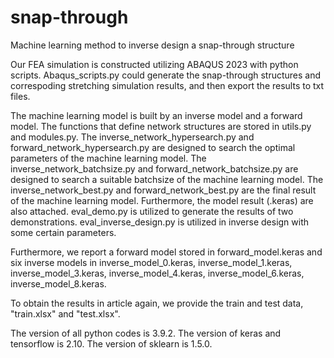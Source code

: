 # snap-through
Machine learning method to inverse design a snap-through structure

Our FEA simulation is constructed utilizing ABAQUS 2023 with python scripts. Abaqus_scripts.py could generate the snap-through structures and correspoding stretching simulation results, and then export the results to txt files. 

The machine learning model is built by an inverse model and a forward model. The functions that define network structures are stored in utils.py and modules.py. The inverse_network_hypersearch.py and forward_network_hypersearch.py are designed to search the optimal parameters of the machine learning model. The inverse_network_batchsize.py and forward_network_batchsize.py are designed to search a suitable batchsize of the machine learning model. The inverse_network_best.py and forward_network_best.py are the final result of the machine learning model. Furthermore, the model result (.keras) are also attached. eval_demo.py is utilized to generate the results of two demonstrations. eval_inverse_design.py is utilized in inverse design with some certain parameters.

Furthermore, we report a forward model stored in forward_model.keras and six inverse models in inverse_model_0.keras, inverse_model_1.keras, inverse_model_3.keras, inverse_model_4.keras, inverse_model_6.keras, inverse_model_8.keras.

To obtain the results in article again, we provide the train and test data, "train.xlsx" and "test.xlsx".

The version of all python codes is 3.9.2. The version of keras and tensorflow is 2.10. The version of sklearn is 1.5.0.
